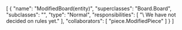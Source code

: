 [
  {
    "name": "ModifiedBoard(entity)",
    "superclasses": "Board.Board",
    "subclasses": "",
    "type": "Normal",
    "responsibilities": [
      "\\ We have not decided on rules yet."
    ],
    "collaborators": [
      "piece.ModifiedPiece"
    ]
  }
]